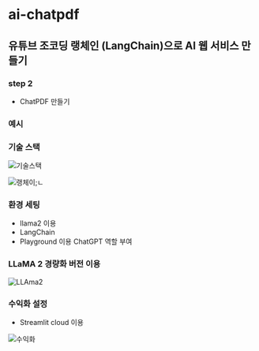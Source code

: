 # ai-chatpdf

## 유튜브 조코딩 랭체인 (LangChain)으로 AI 웹 서비스 만들기

### step 2
- ChatPDF 만들기

### 예시


### 기술 스택
![기술스택](https://github.com/kgw08003/ai-poet/assets/109195054/9d7ba0a7-ac6b-4ae1-bd17-fe4caabf9839)

![랭체이;ㄴ](https://github.com/kgw08003/ai-poet/assets/109195054/57b22f7f-64de-44e9-8dc4-41caac057768)

### 환경 세팅
- llama2 이용
- LangChain
- Playground 이용 ChatGPT 역할 부여

### LLaMA 2 경량화 버전 이용

![LLAma2](https://github.com/kgw08003/ai-poet-llama/assets/109195054/dc4b7831-1408-4396-bd19-e769624a62e7)
  
### 수익화 설정
 - Streamlit cloud 이용
   
![수익화](https://github.com/kgw08003/ai-poet/assets/109195054/a26bbc01-acef-4437-8b73-a57821db51c9)

